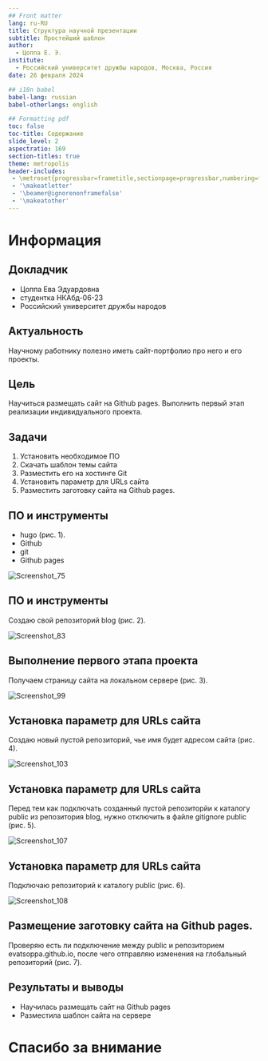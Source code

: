 ```yaml
---
## Front matter
lang: ru-RU
title: Структура научной презентации
subtitle: Простейший шаблон
author:
  - Цоппа Е. Э.
institute:
  - Российский университет дружбы народов, Москва, Россия
date: 26 февраля 2024

## i18n babel
babel-lang: russian
babel-otherlangs: english

## Formatting pdf
toc: false
toc-title: Содержание
slide_level: 2
aspectratio: 169
section-titles: true
theme: metropolis
header-includes:
 - \metroset{progressbar=frametitle,sectionpage=progressbar,numbering=fraction}
 - '\makeatletter'
 - '\beamer@ignorenonframefalse'
 - '\makeatother'
---
```


# Информация

## Докладчик

  * Цоппа Ева Эдуардовна
  * студентка НКАбд-06-23
  * Российский университет дружбы народов

## Актуальность

Научному работнику полезно иметь сайт-портфолио про него и его проекты.

## Цель

Научиться размещать сайт на Github pages. Выполнить первый этап реализации индивидуального проекта.

## Задачи

1. Установить необходимое ПО
2. Скачать шаблон темы сайта
3. Разместить его на хостинге Git
4. Установить параметр для URLs сайта
5. Разместить заготовку сайта на Github pages.


## ПО и инструменты

- hugo (рис. 1).
- Github
- git
- Github pages

![Screenshot_75](https://github.com/evatsoppa/study_2023-2024_arh-pc/assets/145338773/2d431d71-5fef-4831-b20d-c5ae2fd7f522)

## ПО и инструменты

Создаю свой репозиторий blog (рис. 2).

![Screenshot_83](https://github.com/evatsoppa/study_2023-2024_arh-pc/assets/145338773/5756e9a0-4e0b-4111-941e-c7c410a3d80b)

## Выполнение первого этапа проекта

Получаем страницу сайта на локальном сервере (рис. 3).

![Screenshot_99](https://github.com/evatsoppa/study_2023-2024_os-intro/assets/145338773/7474c11a-2020-4ae7-bfaa-063a8e98ce82)

## Установка параметр для URLs сайта

Создаю новый пустой репозиторий, чье имя будет адресом сайта (рис. 4).

![Screenshot_103](https://github.com/evatsoppa/study_2023-2024_os-intro/assets/145338773/b9a51214-3896-4622-bdd4-c159834c7c63)

## Установка параметр для URLs сайта

Перед тем как подключать созданный пустой репозиторйи к каталогу public из репозитория blog, нужно отключить в файле gitignore publiс (рис. 5).

![Screenshot_107](https://github.com/evatsoppa/study_2023-2024_os-intro/assets/145338773/82a3416d-daa9-4f3f-961b-29228ee2c41c)

## Установка параметр для URLs сайта

Подключаю репозиторий к каталогу public (рис. 6).

![Screenshot_108](https://github.com/evatsoppa/study_2023-2024_os-intro/assets/145338773/05bbaf22-f4cc-4137-a164-213de053354e)

## Размещение заготовку сайта на Github pages.

Проверяю есть ли подключение между public и репозиторием evatsoppa.github.io, после чего отправляю изменения на глобальный репозиторий (рис. 7).




## Результаты и выводы

- Научилась размещать сайт на Github pages
- Разместила шаблон сайта на сервере

# Спасибо за внимание
